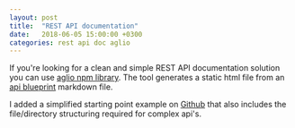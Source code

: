 ```yaml
---
layout: post
title:  "REST API documentation"
date:   2018-06-05 15:00:00 +0300
categories: rest api doc aglio
---
```


If you're looking for a clean and simple REST API documentation solution you can use [aglio npm library](https://github.com/danielgtaylor/aglio). The tool generates a static html file from an [api blueprint](https://github.com/apiaryio/api-blueprint/blob/master/API%20Blueprint%20Specification.md) markdown file.

I added a simplified starting point example on [Github](https://github.com/xdanradu/rest-api-docs) that also includes the file/directory structuring required for complex api's.
